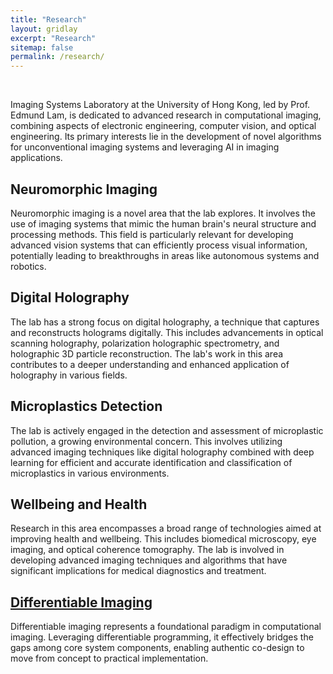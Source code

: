 ```yaml
---
title: "Research"
layout: gridlay
excerpt: "Research"
sitemap: false
permalink: /research/
---
```


<!-- ![]({{ site.url }}{{ site.baseurl }}/assets/images/research/work_summary.png){: style="float:middle; border: 10px; display: block; margin-left: auto; margin-right: auto; width:60%; border-radius: 0;"}  -->


<br>

Imaging Systems Laboratory at the University of Hong Kong, led by Prof. Edmund Lam, is dedicated to advanced research in computational imaging, combining aspects of electronic engineering, computer vision, and optical engineering. Its primary interests lie in the development of novel algorithms for unconventional imaging systems and leveraging AI in imaging applications. 



## Neuromorphic Imaging

Neuromorphic imaging is a novel area that the lab explores. It involves the use of imaging systems that mimic the human brain's neural structure and processing methods. This field is particularly relevant for developing advanced vision systems that can efficiently process visual information, potentially leading to breakthroughs in areas like autonomous systems and robotics.


## Digital Holography

The lab has a strong focus on digital holography, a technique that captures and reconstructs holograms digitally. This includes advancements in optical scanning holography, polarization holographic spectrometry, and holographic 3D particle reconstruction. The lab's work in this area contributes to a deeper understanding and enhanced application of holography in various fields.


## Microplastics Detection

The lab is actively engaged in the detection and assessment of microplastic pollution, a growing environmental concern. This involves utilizing advanced imaging techniques like digital holography combined with deep learning for efficient and accurate identification and classification of microplastics in various environments.


## Wellbeing and Health

Research in this area encompasses a broad range of technologies aimed at improving health and wellbeing. This includes biomedical microscopy, eye imaging, and optical coherence tomography. The lab is involved in developing advanced imaging techniques and algorithms that have significant implications for medical diagnostics and treatment.


## [Differentiable Imaging](https://ni-chen.github.io/Differentiable-Imaging/)

Differentiable imaging represents a foundational paradigm in computational imaging. Leveraging differentiable programming, it effectively bridges the gaps among core system components, enabling authentic co-design to move from concept to practical implementation.



<br>